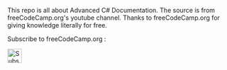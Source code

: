 This repo is all about Advanced C# Documentation. The source is from freeCodeCamp.org's youtube channel. Thanks to freeCodeCamp.org for giving knowledge literally for free.

Subscribe to freeCodeCamp.org :

[<img src="https://gist.githubusercontent.com/cxmeel/0dbc95191f239b631c3874f4ccf114e2/raw/youtube.svg" alt="Subscribe" height="32" />](https://www.youtube.com/@freecodecamp)
